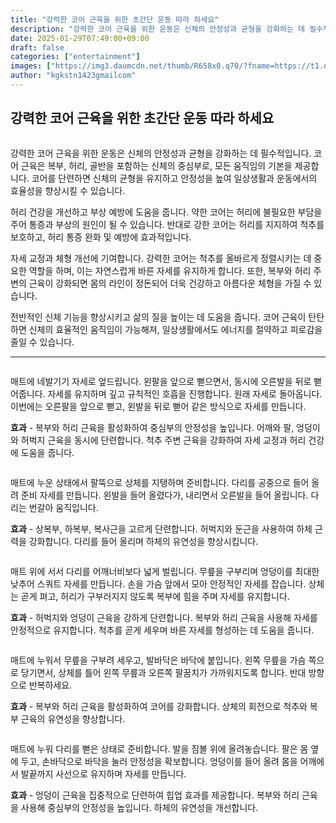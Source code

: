 ```yaml
---
title: "강력한 코어 근육을 위한 초간단 운동 따라 하세요"
description: "강력한 코어 근육을 위한 운동은 신체의 안정성과 균형을 강화하는 데 필수적입니다. 코어 근육은 복부, 허리, 골반을 포함하는 신체의 중심부로, 모든 움직임의 기본을 제공합니다. 코어를 단련하면 신체의 균형을 유지하고 안정성을 높여 일상생활과 운동에서의 효율성을 향상시킬"
date: 2025-01-29T07:49:00+09:00
draft: false
categories: ["entertainment"]
images: ["https://img3.daumcdn.net/thumb/R658x0.q70/?fname=https://t1.daumcdn.net/news/202501/26/tenbody/20250126073053322vfsk.jpg", "https://t1.daumcdn.net/news/202501/26/tenbody/20250126073053696daln.gif", "https://t1.daumcdn.net/news/202501/26/tenbody/20250126073054017rxlc.gif", "https://t1.daumcdn.net/news/202501/26/tenbody/20250126073054419urld.gif", "https://t1.daumcdn.net/news/202501/26/tenbody/20250126073054748ucux.gif"]
author: "kgkstn1423gmailcom"
---
```


<h2 >강력한 코어 근육을 위한 초간단 운동 따라 하세요</h2> <figure ><img src="https://img3.daumcdn.net/thumb/R658x0.q70/?fname=https://t1.daumcdn.net/news/202501/26/tenbody/20250126073053322vfsk.jpg" alt=""/></figure> <p>강력한 코어 근육을 위한 운동은 신체의 안정성과 균형을 강화하는 데 필수적입니다. 코어 근육은 복부, 허리, 골반을 포함하는 신체의 중심부로, 모든 움직임의 기본을 제공합니다. 코어를 단련하면 신체의 균형을 유지하고 안정성을 높여 일상생활과 운동에서의 효율성을 향상시킬 수 있습니다.</p> <p>허리 건강을 개선하고 부상 예방에 도움을 줍니다. 약한 코어는 허리에 불필요한 부담을 주어 통증과 부상의 원인이 될 수 있습니다. 반대로 강한 코어는 허리를 지지하여 척추를 보호하고, 허리 통증 완화 및 예방에 효과적입니다.</p> <p>자세 교정과 체형 개선에 기여합니다. 강력한 코어는 척추를 올바르게 정렬시키는 데 중요한 역할을 하며, 이는 자연스럽게 바른 자세를 유지하게 합니다. 또한, 복부와 허리 주변의 근육이 강화되면 몸의 라인이 정돈되어 더욱 건강하고 아름다운 체형을 가질 수 있습니다.</p> <p>전반적인 신체 기능을 향상시키고 삶의 질을 높이는 데 도움을 줍니다. 코어 근육이 탄탄하면 신체의 효율적인 움직임이 가능해져, 일상생활에서도 에너지를 절약하고 피로감을 줄일 수 있습니다.</p> <hr /> <figure ><img src="https://t1.daumcdn.net/news/202501/26/tenbody/20250126073053696daln.gif" alt=""/></figure> <p>매트에 네발기기 자세로 엎드립니다. 왼팔을 앞으로 뻗으면서, 동시에 오른발을 뒤로 뻗어줍니다. 자세를 유지하며 깊고 규칙적인 호흡을 진행합니다. 원래 자세로 돌아옵니다. 이번에는 오른팔을 앞으로 뻗고, 왼발을 뒤로 뻗어 같은 방식으로 자세를 만듭니다.</p> <p><strong>효과</strong> - 복부와 허리 근육을 활성화하여 중심부의 안정성을 높입니다. 어깨와 팔, 엉덩이와 허벅지 근육을 동시에 단련합니다. 척추 주변 근육을 강화하여 자세 교정과 허리 건강에 도움을 줍니다.</p> <figure ><img src="https://t1.daumcdn.net/news/202501/26/tenbody/20250126073054017rxlc.gif" alt=""/></figure> <p>매트에 누운 상태에서 팔뚝으로 상체를 지탱하며 준비합니다. 다리를 공중으로 들어 올려 준비 자세를 만듭니다. 왼발을 들어 올렸다가, 내리면서 오른발을 들어 올립니다. 다리는 번갈아 움직입니다.</p> <p><strong>효과</strong> - 상복부, 하복부, 복사근을 고르게 단련합니다. 허벅지와 둔근을 사용하여 하체 근력을 강화합니다. 다리를 들어 올리며 하체의 유연성을 향상시킵니다.</p> <figure ><img src="https://t1.daumcdn.net/news/202501/26/tenbody/20250126073054419urld.gif" alt=""/></figure> <p>매트 위에 서서 다리를 어깨너비보다 넓게 벌립니다. 무릎을 구부리며 엉덩이를 최대한 낮추어 스쿼트 자세를 만듭니다. 손을 가슴 앞에서 모아 안정적인 자세를 잡습니다. 상체는 곧게 펴고, 허리가 구부러지지 않도록 복부에 힘을 주며 자세를 유지합니다.</p> <p><strong>효과</strong> - 허벅지와 엉덩이 근육을 강하게 단련합니다. 복부와 허리 근육을 사용해 자세를 안정적으로 유지합니다. 척추를 곧게 세우며 바른 자세를 형성하는 데 도움을 줍니다.</p> <figure ><img src="https://t1.daumcdn.net/news/202501/26/tenbody/20250126073054748ucux.gif" alt=""/></figure> <p>매트에 누워서 무릎을 구부려 세우고, 발바닥은 바닥에 붙입니다. 왼쪽 무릎을 가슴 쪽으로 당기면서, 상체를 틀어 왼쪽 무릎과 오른쪽 팔꿈치가 가까워지도록 합니다. 반대 방향으로 반복하세요.</p> <p><strong>효과</strong> - 복부와 허리 근육을 활성화하여 코어를 강화합니다. 상체의 회전으로 척추와 복부 근육의 유연성을 향상합니다.</p> <figure ><img src="https://t1.daumcdn.net/news/202501/26/tenbody/20250126073055247jkyx.gif" alt=""/></figure> <p>매트에 누워 다리를 뻗은 상태로 준비합니다. 발을 짐볼 위에 올려놓습니다. 팔은 몸 옆에 두고, 손바닥으로 바닥을 눌러 안정성을 확보합니다. 엉덩이를 들어 올려 몸을 어깨에서 발끝까지 사선으로 유지하며 자세를 만듭니다.</p> <p><strong>효과</strong> - 엉덩이 근육을 집중적으로 단련하여 힙업 효과를 제공합니다. 복부와 허리 근육을 사용해 중심부의 안정성을 높입니다. 하체의 유연성을 개선합니다.</p>